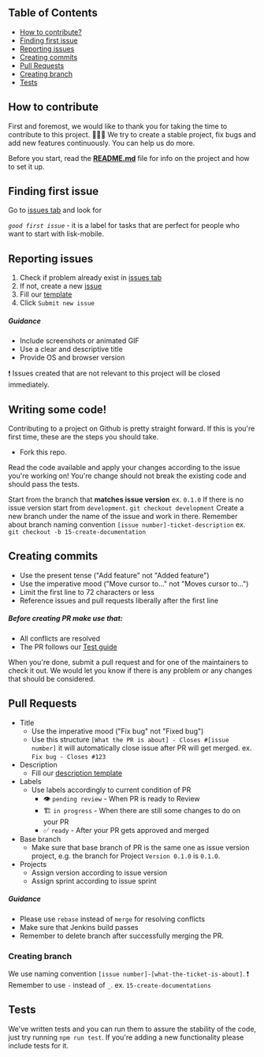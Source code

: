 
## Table of Contents
<!-- vim-markdown-toc GFM -->

* [How to contribute?](#how-to-contribute)
* [Finding first issue](#finding-first-issue)
* [Reporting issues](#reporting-issues)
* [Creating commits](#creating-commits)
* [Pull Requests](#pull-requests)
* [Creating branch](#creating-branch)
* [Tests](#tests)

<!-- vim-markdown-toc -->
## How to contribute

First and foremost, we would like to thank you for taking the time to contribute to this project. :tada::tada::tada:
We try to create a stable project, fix bugs and add new features continuously. You can help us do more.

Before you start, read the **[README.md](/README.md)** file for info on the project and how to set it up.

## Finding first issue
Go to [issues tab](https://github.com/LiskHQ/lisk-mobile/issues) and look for 

*`good first issue`* - it is a label for tasks that are perfect for people who want to start with lisk-mobile.

## Reporting issues

 1. Check if problem already exist in [issues tab](https://github.com/LiskHQ/lisk-mobile/issues)
 2. If not, create a new [issue](https://github.com/LiskHQ/lisk-mobile/issues/new)
 3. Fill our [template](/.github/issue_template.md)
 4. Click `Submit new issue`
##### Guidance

 * Include screenshots or animated GIF
 * Use a clear and descriptive title
 * Provide OS and browser version

:heavy_exclamation_mark: Issues created that are not relevant to this project will be closed immediately.

## Writing some code!

Contributing to a project on Github is pretty straight forward. If this is you're first time, these are the steps you should take.

- Fork this repo.

Read the code available and apply your changes according to the issue you're working on! You're change should not break the existing code and should pass the tests.

Start from the branch that **matches issue version** ex. `0.1.0` 
If there is no issue version start from `development`.
`git checkout development`
Create a new branch under the name of the issue and work in there. Remember about branch naming convention `[issue number]-ticket-description`
ex. `git checkout -b 15-create-documentation`

## Creating commits
* Use the present tense ("Add feature" not "Added feature")
* Use the imperative mood ("Move cursor to..." not "Moves cursor to...")
* Limit the first line to 72 characters or less
* Reference issues and pull requests liberally after the first line

##### Before creating PR make use that:
 - All conflicts are resolved
 - The PR follows our [Test guide](/LiskHQ/lisk-mobile/blob/development/docs/TEST_GUIDE.md)

When you're done, submit a pull request and for one of the maintainers to check it out. We would let you know if there is any problem or any changes that should be considered.
## Pull Requests
 - Title
   - Use the imperative mood ("Fix bug" not "Fixed bug")
   - Use this structure `[What the PR is about] - Closes #[issue number]` it will automatically close issue after PR will get merged.
   ex. `Fix bug - Closes #123`
- Description
    - Fill our [description template](/.github/pull_request_template.md)
- Labels
    - Use labels accordingly to current condition of PR
      - :eye: `pending review` - When PR is ready to Review
      - :building_construction: `in progress` - When there are still some changes to do on your PR
      - :white_check_mark: `ready` - After your PR gets approved and merged
- Base branch
  - Make sure that base branch of PR is the same one as issue version project, e.g. the branch for Project `Version 0.1.0` is `0.1.0`.
- Projects
  - Assign version according to issue version
  - Assign sprint according to issue sprint

##### Guidance

 * Please use `rebase` instead of `merge` for resolving conflicts
 * Make sure that Jenkins build passes
 * Remember to delete branch after successfully merging the PR.

### Creating branch
We use naming convention `[issue number]-[what-the-ticket-is-about]`.
:heavy_exclamation_mark: Remember to use `-` instead of `_`.
ex. `15-create-documentations`

## Tests

We've written tests and you can run them to assure the stability of the code, just try running `npm run test`.
If you're adding a new functionality please include tests for it.


